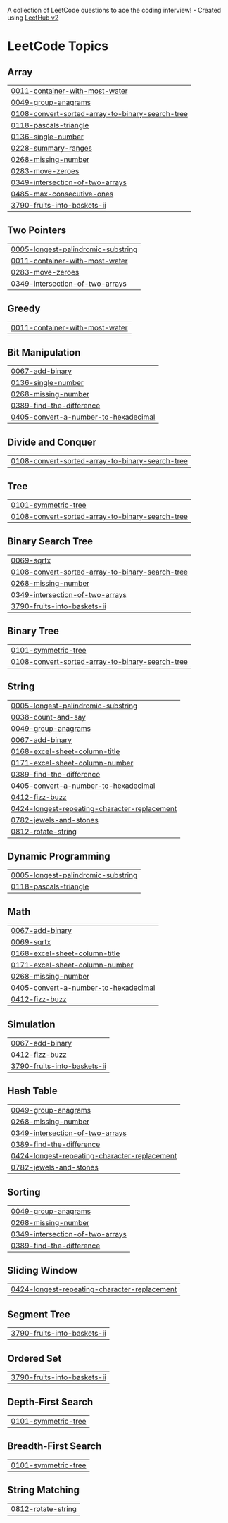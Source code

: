 A collection of LeetCode questions to ace the coding interview! - Created using [LeetHub v2](https://github.com/arunbhardwaj/LeetHub-2.0)
<!---LeetCode Topics Start-->
# LeetCode Topics
## Array
|  |
| ------- |
| [0011-container-with-most-water](https://github.com/Pavithrainiya/Leetcode-Series/tree/master/0011-container-with-most-water) |
| [0049-group-anagrams](https://github.com/Pavithrainiya/Leetcode-Series/tree/master/0049-group-anagrams) |
| [0108-convert-sorted-array-to-binary-search-tree](https://github.com/Pavithrainiya/Leetcode-Series/tree/master/0108-convert-sorted-array-to-binary-search-tree) |
| [0118-pascals-triangle](https://github.com/Pavithrainiya/Leetcode-Series/tree/master/0118-pascals-triangle) |
| [0136-single-number](https://github.com/Pavithrainiya/Leetcode-Series/tree/master/0136-single-number) |
| [0228-summary-ranges](https://github.com/Pavithrainiya/Leetcode-Series/tree/master/0228-summary-ranges) |
| [0268-missing-number](https://github.com/Pavithrainiya/Leetcode-Series/tree/master/0268-missing-number) |
| [0283-move-zeroes](https://github.com/Pavithrainiya/Leetcode-Series/tree/master/0283-move-zeroes) |
| [0349-intersection-of-two-arrays](https://github.com/Pavithrainiya/Leetcode-Series/tree/master/0349-intersection-of-two-arrays) |
| [0485-max-consecutive-ones](https://github.com/Pavithrainiya/Leetcode-Series/tree/master/0485-max-consecutive-ones) |
| [3790-fruits-into-baskets-ii](https://github.com/Pavithrainiya/Leetcode-Series/tree/master/3790-fruits-into-baskets-ii) |
## Two Pointers
|  |
| ------- |
| [0005-longest-palindromic-substring](https://github.com/Pavithrainiya/Leetcode-Series/tree/master/0005-longest-palindromic-substring) |
| [0011-container-with-most-water](https://github.com/Pavithrainiya/Leetcode-Series/tree/master/0011-container-with-most-water) |
| [0283-move-zeroes](https://github.com/Pavithrainiya/Leetcode-Series/tree/master/0283-move-zeroes) |
| [0349-intersection-of-two-arrays](https://github.com/Pavithrainiya/Leetcode-Series/tree/master/0349-intersection-of-two-arrays) |
## Greedy
|  |
| ------- |
| [0011-container-with-most-water](https://github.com/Pavithrainiya/Leetcode-Series/tree/master/0011-container-with-most-water) |
## Bit Manipulation
|  |
| ------- |
| [0067-add-binary](https://github.com/Pavithrainiya/Leetcode-Series/tree/master/0067-add-binary) |
| [0136-single-number](https://github.com/Pavithrainiya/Leetcode-Series/tree/master/0136-single-number) |
| [0268-missing-number](https://github.com/Pavithrainiya/Leetcode-Series/tree/master/0268-missing-number) |
| [0389-find-the-difference](https://github.com/Pavithrainiya/Leetcode-Series/tree/master/0389-find-the-difference) |
| [0405-convert-a-number-to-hexadecimal](https://github.com/Pavithrainiya/Leetcode-Series/tree/master/0405-convert-a-number-to-hexadecimal) |
## Divide and Conquer
|  |
| ------- |
| [0108-convert-sorted-array-to-binary-search-tree](https://github.com/Pavithrainiya/Leetcode-Series/tree/master/0108-convert-sorted-array-to-binary-search-tree) |
## Tree
|  |
| ------- |
| [0101-symmetric-tree](https://github.com/Pavithrainiya/Leetcode-Series/tree/master/0101-symmetric-tree) |
| [0108-convert-sorted-array-to-binary-search-tree](https://github.com/Pavithrainiya/Leetcode-Series/tree/master/0108-convert-sorted-array-to-binary-search-tree) |
## Binary Search Tree
|  |
| ------- |
| [0069-sqrtx](https://github.com/Pavithrainiya/Leetcode-Series/tree/master/0069-sqrtx) |
| [0108-convert-sorted-array-to-binary-search-tree](https://github.com/Pavithrainiya/Leetcode-Series/tree/master/0108-convert-sorted-array-to-binary-search-tree) |
| [0268-missing-number](https://github.com/Pavithrainiya/Leetcode-Series/tree/master/0268-missing-number) |
| [0349-intersection-of-two-arrays](https://github.com/Pavithrainiya/Leetcode-Series/tree/master/0349-intersection-of-two-arrays) |
| [3790-fruits-into-baskets-ii](https://github.com/Pavithrainiya/Leetcode-Series/tree/master/3790-fruits-into-baskets-ii) |
## Binary Tree
|  |
| ------- |
| [0101-symmetric-tree](https://github.com/Pavithrainiya/Leetcode-Series/tree/master/0101-symmetric-tree) |
| [0108-convert-sorted-array-to-binary-search-tree](https://github.com/Pavithrainiya/Leetcode-Series/tree/master/0108-convert-sorted-array-to-binary-search-tree) |
## String
|  |
| ------- |
| [0005-longest-palindromic-substring](https://github.com/Pavithrainiya/Leetcode-Series/tree/master/0005-longest-palindromic-substring) |
| [0038-count-and-say](https://github.com/Pavithrainiya/Leetcode-Series/tree/master/0038-count-and-say) |
| [0049-group-anagrams](https://github.com/Pavithrainiya/Leetcode-Series/tree/master/0049-group-anagrams) |
| [0067-add-binary](https://github.com/Pavithrainiya/Leetcode-Series/tree/master/0067-add-binary) |
| [0168-excel-sheet-column-title](https://github.com/Pavithrainiya/Leetcode-Series/tree/master/0168-excel-sheet-column-title) |
| [0171-excel-sheet-column-number](https://github.com/Pavithrainiya/Leetcode-Series/tree/master/0171-excel-sheet-column-number) |
| [0389-find-the-difference](https://github.com/Pavithrainiya/Leetcode-Series/tree/master/0389-find-the-difference) |
| [0405-convert-a-number-to-hexadecimal](https://github.com/Pavithrainiya/Leetcode-Series/tree/master/0405-convert-a-number-to-hexadecimal) |
| [0412-fizz-buzz](https://github.com/Pavithrainiya/Leetcode-Series/tree/master/0412-fizz-buzz) |
| [0424-longest-repeating-character-replacement](https://github.com/Pavithrainiya/Leetcode-Series/tree/master/0424-longest-repeating-character-replacement) |
| [0782-jewels-and-stones](https://github.com/Pavithrainiya/Leetcode-Series/tree/master/0782-jewels-and-stones) |
| [0812-rotate-string](https://github.com/Pavithrainiya/Leetcode-Series/tree/master/0812-rotate-string) |
## Dynamic Programming
|  |
| ------- |
| [0005-longest-palindromic-substring](https://github.com/Pavithrainiya/Leetcode-Series/tree/master/0005-longest-palindromic-substring) |
| [0118-pascals-triangle](https://github.com/Pavithrainiya/Leetcode-Series/tree/master/0118-pascals-triangle) |
## Math
|  |
| ------- |
| [0067-add-binary](https://github.com/Pavithrainiya/Leetcode-Series/tree/master/0067-add-binary) |
| [0069-sqrtx](https://github.com/Pavithrainiya/Leetcode-Series/tree/master/0069-sqrtx) |
| [0168-excel-sheet-column-title](https://github.com/Pavithrainiya/Leetcode-Series/tree/master/0168-excel-sheet-column-title) |
| [0171-excel-sheet-column-number](https://github.com/Pavithrainiya/Leetcode-Series/tree/master/0171-excel-sheet-column-number) |
| [0268-missing-number](https://github.com/Pavithrainiya/Leetcode-Series/tree/master/0268-missing-number) |
| [0405-convert-a-number-to-hexadecimal](https://github.com/Pavithrainiya/Leetcode-Series/tree/master/0405-convert-a-number-to-hexadecimal) |
| [0412-fizz-buzz](https://github.com/Pavithrainiya/Leetcode-Series/tree/master/0412-fizz-buzz) |
## Simulation
|  |
| ------- |
| [0067-add-binary](https://github.com/Pavithrainiya/Leetcode-Series/tree/master/0067-add-binary) |
| [0412-fizz-buzz](https://github.com/Pavithrainiya/Leetcode-Series/tree/master/0412-fizz-buzz) |
| [3790-fruits-into-baskets-ii](https://github.com/Pavithrainiya/Leetcode-Series/tree/master/3790-fruits-into-baskets-ii) |
## Hash Table
|  |
| ------- |
| [0049-group-anagrams](https://github.com/Pavithrainiya/Leetcode-Series/tree/master/0049-group-anagrams) |
| [0268-missing-number](https://github.com/Pavithrainiya/Leetcode-Series/tree/master/0268-missing-number) |
| [0349-intersection-of-two-arrays](https://github.com/Pavithrainiya/Leetcode-Series/tree/master/0349-intersection-of-two-arrays) |
| [0389-find-the-difference](https://github.com/Pavithrainiya/Leetcode-Series/tree/master/0389-find-the-difference) |
| [0424-longest-repeating-character-replacement](https://github.com/Pavithrainiya/Leetcode-Series/tree/master/0424-longest-repeating-character-replacement) |
| [0782-jewels-and-stones](https://github.com/Pavithrainiya/Leetcode-Series/tree/master/0782-jewels-and-stones) |
## Sorting
|  |
| ------- |
| [0049-group-anagrams](https://github.com/Pavithrainiya/Leetcode-Series/tree/master/0049-group-anagrams) |
| [0268-missing-number](https://github.com/Pavithrainiya/Leetcode-Series/tree/master/0268-missing-number) |
| [0349-intersection-of-two-arrays](https://github.com/Pavithrainiya/Leetcode-Series/tree/master/0349-intersection-of-two-arrays) |
| [0389-find-the-difference](https://github.com/Pavithrainiya/Leetcode-Series/tree/master/0389-find-the-difference) |
## Sliding Window
|  |
| ------- |
| [0424-longest-repeating-character-replacement](https://github.com/Pavithrainiya/Leetcode-Series/tree/master/0424-longest-repeating-character-replacement) |
## Segment Tree
|  |
| ------- |
| [3790-fruits-into-baskets-ii](https://github.com/Pavithrainiya/Leetcode-Series/tree/master/3790-fruits-into-baskets-ii) |
## Ordered Set
|  |
| ------- |
| [3790-fruits-into-baskets-ii](https://github.com/Pavithrainiya/Leetcode-Series/tree/master/3790-fruits-into-baskets-ii) |
## Depth-First Search
|  |
| ------- |
| [0101-symmetric-tree](https://github.com/Pavithrainiya/Leetcode-Series/tree/master/0101-symmetric-tree) |
## Breadth-First Search
|  |
| ------- |
| [0101-symmetric-tree](https://github.com/Pavithrainiya/Leetcode-Series/tree/master/0101-symmetric-tree) |
## String Matching
|  |
| ------- |
| [0812-rotate-string](https://github.com/Pavithrainiya/Leetcode-Series/tree/master/0812-rotate-string) |
<!---LeetCode Topics End-->